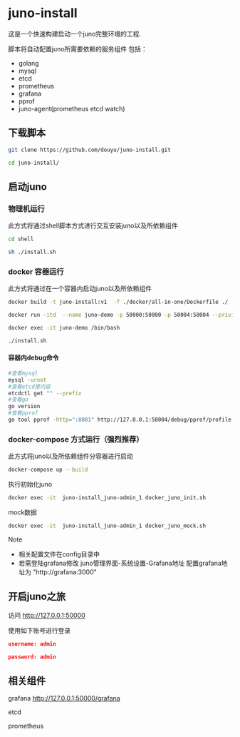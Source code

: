 # juno-install

这是一个快速构建启动一个juno完整环境的工程.

脚本将自动配置juno所需要依赖的服务组件
包括：
- golang
- mysql
- etcd
- prometheus
- grafana
- pprof
- juno-agent(prometheus etcd watch) 

## 下载脚本

```bash
git clone https://github.com/douyu/juno-install.git

cd juno-install/
```

## 启动juno

### 物理机运行

此方式将通过shell脚本方式进行交互安装juno以及所依赖组件

```bash
cd shell

sh ./install.sh
```

### docker 容器运行

此方式将通过在一个容器内启动juno以及所依赖组件

```bash
docker build -t juno-install:v1  -f ./docker/all-in-one/Dockerfile ./

docker run -itd  --name juno-demo -p 50000:50000 -p 50004:50004 --privileged=true juno-install:v1 /usr/sbin/init

docker exec -it juno-demo /bin/bash

./install.sh

```

#### 容器内debug命令

```bash
#查看mysql
mysql -uroot
#查看etcd里内容
etcdctl get "" --prefix
#查看go
go version
#查看pprof
go tool pprof -http=":8081" http://127.0.0.1:50004/debug/pprof/profile
```

### **docker-compose 方式运行（强烈推荐）**

此方式将juno以及所依赖组件分容器进行启动

```bash
docker-compose up --build
```

执行初始化juno

```bash
docker exec -it  juno-install_juno-admin_1 docker_juno_init.sh
```

mock数据

```bash
docker exec -it  juno-install_juno-admin_1 docker_juno_mock.sh
```

Note

- 相关配置文件在config目录中
- 若需登陆grafana修改 juno管理界面-系统设置-Grafana地址 配置grafana地址为 "http://grafana:3000"

## 开启juno之旅

访问 http://127.0.0.1:50000

使用如下账号进行登录

```json
username: admin

password: admin
```

## 相关组件

grafana http://127.0.0.1:50000/grafana

etcd

prometheus
